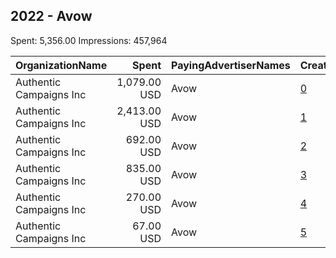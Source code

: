## 2022 - Avow 
Spent: 5,356.00
Impressions: 457,964

|OrganizationName|Spent|PayingAdvertiserNames|CreativeUrls|Impressions|Genders|AgeBrackets|CountryCodes|BillingAddresses|CandidateBallotInformation|
|:---|---:|:---|:---|---:|:---|:---|:---|:---|:---|
|Authentic Campaigns Inc|1,079.00 USD|Avow|[0](https://www.snap.com/political-ads/asset/78f2d9175f6213e23277df04b8ff7a16bcb65e4a77344fbafdcfa0869d4b9543?mediaType=mp4)|172,445||18-25|united states|"1211 Connecticut Ave,Washington,20036,US"||
|Authentic Campaigns Inc|2,413.00 USD|Avow|[1](https://www.snap.com/political-ads/asset/813857d090e40ff786b48b779eb9f619c6a355b619079936e2c8da6c6f3f09ea?mediaType=mp4)|110,639|FEMALE|18-25|united states|"1211 Connecticut Ave,Washington,20036,US"|Avow|
|Authentic Campaigns Inc|692.00 USD|Avow|[2](https://www.snap.com/political-ads/asset/c247776c3721646d631fb64144fc967e7bd48117decc354dbf0d0692bcf512db?mediaType=mp4)|104,371||18-25|united states|"1211 Connecticut Ave,Washington,20036,US"||
|Authentic Campaigns Inc|835.00 USD|Avow|[3](https://www.snap.com/political-ads/asset/2ec21baa8bc1cf74557c446a5bb1246b5eabcf044a7b5cd20adac854a274c8df?mediaType=png)|39,177|FEMALE|18-25|united states|"1211 Connecticut Ave,Washington,20036,US"|Avow|
|Authentic Campaigns Inc|270.00 USD|Avow|[4](https://www.snap.com/political-ads/asset/813857d090e40ff786b48b779eb9f619c6a355b619079936e2c8da6c6f3f09ea?mediaType=mp4)|24,857|FEMALE|18-25|united states|"1211 Connecticut Ave,Washington,20036,US"|Avow|
|Authentic Campaigns Inc|67.00 USD|Avow|[5](https://www.snap.com/political-ads/asset/2ec21baa8bc1cf74557c446a5bb1246b5eabcf044a7b5cd20adac854a274c8df?mediaType=png)|6,475|FEMALE|18-25|united states|"1211 Connecticut Ave,Washington,20036,US"|Avow|
